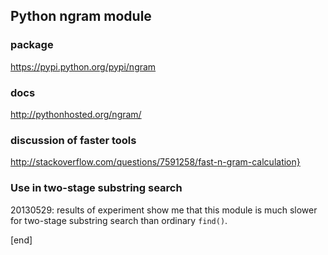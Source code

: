 ## Python ngram module

### package 

 https://pypi.python.org/pypi/ngram

### docs 

 http://pythonhosted.org/ngram/

### discussion of faster tools

 http://stackoverflow.com/questions/7591258/fast-n-gram-calculation}

### Use in two-stage substring search

20130529: results of experiment show me that this module is much slower for two-stage substring search than ordinary `find()`.

[end]

